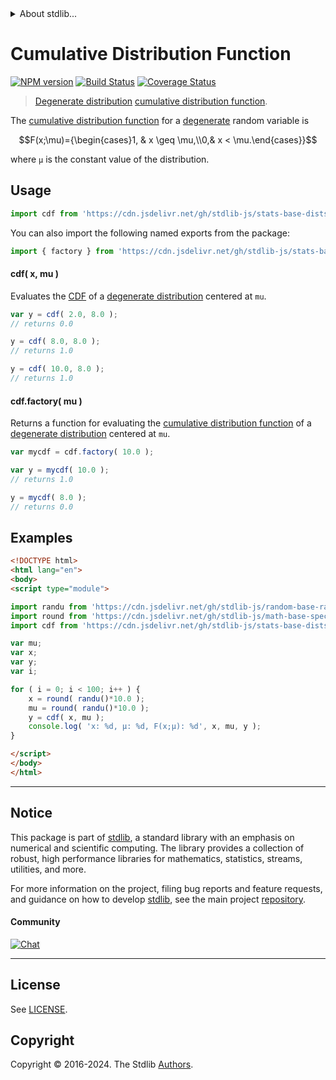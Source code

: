 <!--

@license Apache-2.0

Copyright (c) 2018 The Stdlib Authors.

Licensed under the Apache License, Version 2.0 (the "License");
you may not use this file except in compliance with the License.
You may obtain a copy of the License at

   http://www.apache.org/licenses/LICENSE-2.0

Unless required by applicable law or agreed to in writing, software
distributed under the License is distributed on an "AS IS" BASIS,
WITHOUT WARRANTIES OR CONDITIONS OF ANY KIND, either express or implied.
See the License for the specific language governing permissions and
limitations under the License.

-->


<details>
  <summary>
    About stdlib...
  </summary>
  <p>We believe in a future in which the web is a preferred environment for numerical computation. To help realize this future, we've built stdlib. stdlib is a standard library, with an emphasis on numerical and scientific computation, written in JavaScript (and C) for execution in browsers and in Node.js.</p>
  <p>The library is fully decomposable, being architected in such a way that you can swap out and mix and match APIs and functionality to cater to your exact preferences and use cases.</p>
  <p>When you use stdlib, you can be absolutely certain that you are using the most thorough, rigorous, well-written, studied, documented, tested, measured, and high-quality code out there.</p>
  <p>To join us in bringing numerical computing to the web, get started by checking us out on <a href="https://github.com/stdlib-js/stdlib">GitHub</a>, and please consider <a href="https://opencollective.com/stdlib">financially supporting stdlib</a>. We greatly appreciate your continued support!</p>
</details>

# Cumulative Distribution Function

[![NPM version][npm-image]][npm-url] [![Build Status][test-image]][test-url] [![Coverage Status][coverage-image]][coverage-url] <!-- [![dependencies][dependencies-image]][dependencies-url] -->

> [Degenerate distribution][degenerate-distribution] [cumulative distribution function][cdf].

<section class="intro">

The [cumulative distribution function][cdf] for a [degenerate][degenerate-distribution] random variable is

<!-- <equation class="equation" label="eq:degenerate_cdf" align="center" raw="F(x;\mu)={\begin{cases}1, & x \geq \mu,\\0,& x < \mu.\end{cases}}" alt="Cumulative distribution function for a degenerate distribution."> -->

```math
F(x;\mu)={\begin{cases}1, & x \geq \mu,\\0,& x < \mu.\end{cases}}
```

<!-- <div class="equation" align="center" data-raw-text="F(x;\mu)={\begin{cases}1, &amp; x \geq \mu,\\0,&amp; x &lt; \mu.\end{cases}}" data-equation="eq:degenerate_cdf">
    <img src="https://cdn.jsdelivr.net/gh/stdlib-js/stdlib@51534079fef45e990850102147e8945fb023d1d0/lib/node_modules/@stdlib/stats/base/dists/degenerate/cdf/docs/img/equation_degenerate_cdf.svg" alt="Cumulative distribution function for a degenerate distribution.">
    <br>
</div> -->

<!-- </equation> -->

where `µ` is the constant value of the distribution.

</section>

<!-- /.intro -->



<section class="usage">

## Usage

```javascript
import cdf from 'https://cdn.jsdelivr.net/gh/stdlib-js/stats-base-dists-degenerate-cdf@esm/index.mjs';
```

You can also import the following named exports from the package:

```javascript
import { factory } from 'https://cdn.jsdelivr.net/gh/stdlib-js/stats-base-dists-degenerate-cdf@esm/index.mjs';
```

#### cdf( x, mu )

Evaluates the [CDF][cdf] of a [degenerate distribution][degenerate-distribution] centered at `mu`.

```javascript
var y = cdf( 2.0, 8.0 );
// returns 0.0

y = cdf( 8.0, 8.0 );
// returns 1.0

y = cdf( 10.0, 8.0 );
// returns 1.0
```

#### cdf.factory( mu )

Returns a function for evaluating the [cumulative distribution function][cdf] of a [degenerate distribution][degenerate-distribution] centered at `mu`.

```javascript
var mycdf = cdf.factory( 10.0 );

var y = mycdf( 10.0 );
// returns 1.0

y = mycdf( 8.0 );
// returns 0.0
```

</section>

<!-- /.usage -->

<section class="examples">

## Examples

<!-- eslint no-undef: "error" -->

```html
<!DOCTYPE html>
<html lang="en">
<body>
<script type="module">

import randu from 'https://cdn.jsdelivr.net/gh/stdlib-js/random-base-randu@esm/index.mjs';
import round from 'https://cdn.jsdelivr.net/gh/stdlib-js/math-base-special-round@esm/index.mjs';
import cdf from 'https://cdn.jsdelivr.net/gh/stdlib-js/stats-base-dists-degenerate-cdf@esm/index.mjs';

var mu;
var x;
var y;
var i;

for ( i = 0; i < 100; i++ ) {
    x = round( randu()*10.0 );
    mu = round( randu()*10.0 );
    y = cdf( x, mu );
    console.log( 'x: %d, µ: %d, F(x;µ): %d', x, mu, y );
}

</script>
</body>
</html>
```

</section>

<!-- /.examples -->

<!-- Section for related `stdlib` packages. Do not manually edit this section, as it is automatically populated. -->

<section class="related">

</section>

<!-- /.related -->

<!-- Section for all links. Make sure to keep an empty line after the `section` element and another before the `/section` close. -->


<section class="main-repo" >

* * *

## Notice

This package is part of [stdlib][stdlib], a standard library with an emphasis on numerical and scientific computing. The library provides a collection of robust, high performance libraries for mathematics, statistics, streams, utilities, and more.

For more information on the project, filing bug reports and feature requests, and guidance on how to develop [stdlib][stdlib], see the main project [repository][stdlib].

#### Community

[![Chat][chat-image]][chat-url]

---

## License

See [LICENSE][stdlib-license].


## Copyright

Copyright &copy; 2016-2024. The Stdlib [Authors][stdlib-authors].

</section>

<!-- /.stdlib -->

<!-- Section for all links. Make sure to keep an empty line after the `section` element and another before the `/section` close. -->

<section class="links">

[npm-image]: http://img.shields.io/npm/v/@stdlib/stats-base-dists-degenerate-cdf.svg
[npm-url]: https://npmjs.org/package/@stdlib/stats-base-dists-degenerate-cdf

[test-image]: https://github.com/stdlib-js/stats-base-dists-degenerate-cdf/actions/workflows/test.yml/badge.svg?branch=v0.2.2
[test-url]: https://github.com/stdlib-js/stats-base-dists-degenerate-cdf/actions/workflows/test.yml?query=branch:v0.2.2

[coverage-image]: https://img.shields.io/codecov/c/github/stdlib-js/stats-base-dists-degenerate-cdf/main.svg
[coverage-url]: https://codecov.io/github/stdlib-js/stats-base-dists-degenerate-cdf?branch=main

<!--

[dependencies-image]: https://img.shields.io/david/stdlib-js/stats-base-dists-degenerate-cdf.svg
[dependencies-url]: https://david-dm.org/stdlib-js/stats-base-dists-degenerate-cdf/main

-->

[chat-image]: https://img.shields.io/gitter/room/stdlib-js/stdlib.svg
[chat-url]: https://app.gitter.im/#/room/#stdlib-js_stdlib:gitter.im

[stdlib]: https://github.com/stdlib-js/stdlib

[stdlib-authors]: https://github.com/stdlib-js/stdlib/graphs/contributors

[umd]: https://github.com/umdjs/umd
[es-module]: https://developer.mozilla.org/en-US/docs/Web/JavaScript/Guide/Modules

[deno-url]: https://github.com/stdlib-js/stats-base-dists-degenerate-cdf/tree/deno
[deno-readme]: https://github.com/stdlib-js/stats-base-dists-degenerate-cdf/blob/deno/README.md
[umd-url]: https://github.com/stdlib-js/stats-base-dists-degenerate-cdf/tree/umd
[umd-readme]: https://github.com/stdlib-js/stats-base-dists-degenerate-cdf/blob/umd/README.md
[esm-url]: https://github.com/stdlib-js/stats-base-dists-degenerate-cdf/tree/esm
[esm-readme]: https://github.com/stdlib-js/stats-base-dists-degenerate-cdf/blob/esm/README.md
[branches-url]: https://github.com/stdlib-js/stats-base-dists-degenerate-cdf/blob/main/branches.md

[stdlib-license]: https://raw.githubusercontent.com/stdlib-js/stats-base-dists-degenerate-cdf/main/LICENSE

[cdf]: https://en.wikipedia.org/wiki/Cumulative_distribution_function

[degenerate-distribution]: https://en.wikipedia.org/wiki/Degenerate_distribution

</section>

<!-- /.links -->
